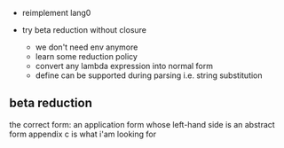 * reimplement lang0



* try beta reduction without closure
  * we don't need env anymore
  * learn some reduction policy
  * convert any lambda expression into normal form
  * define can be supported during parsing i.e. string substitution

## beta reduction
the correct form: an application form whose left-hand side is an abstract form
appendix c is what i'am looking for

